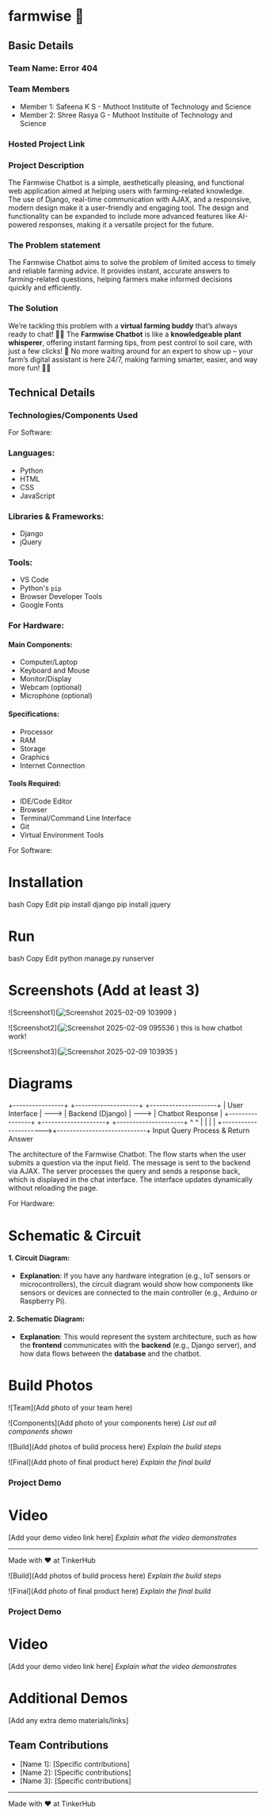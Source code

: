 # farmwise 🎯


## Basic Details
### Team Name: Error 404


### Team Members
- Member 1: Safeena K S - Muthoot Instituite of  Technology and Science
- Member 2: Shree Rasya G - Muthoot Instituite of  Technology and Science

### Hosted Project Link


### Project Description
The Farmwise Chatbot is a simple, aesthetically pleasing, and functional web application aimed at helping users with farming-related knowledge. The use of Django, real-time communication with AJAX, and a responsive, modern design make it a user-friendly and engaging tool. The design and functionality can be expanded to include more advanced features like AI-powered responses, making it a versatile project for the future.

### The Problem statement
The Farmwise Chatbot aims to solve the problem of limited access to timely and reliable farming advice. It provides instant, accurate answers to farming-related questions, helping farmers make informed decisions quickly and efficiently.

### The Solution
We’re tackling this problem with a **virtual farming buddy** that’s always ready to chat! 🚜💬 The **Farmwise Chatbot** is like a **knowledgeable plant whisperer**, offering instant farming tips, from pest control to soil care, with just a few clicks! 🌱 No more waiting around for an expert to show up – your farm’s digital assistant is here 24/7, making farming smarter, easier, and way more fun! 🌾🎉

## Technical Details
### Technologies/Components Used
For Software:
### **Languages**:
- Python
- HTML
- CSS
- JavaScript

### **Libraries & Frameworks**:
- Django
- jQuery

### **Tools**:
- VS Code
- Python's `pip`
- Browser Developer Tools
- Google Fonts

### For Hardware:

#### **Main Components**:
- Computer/Laptop
- Keyboard and Mouse
- Monitor/Display
- Webcam (optional)
- Microphone (optional)

#### **Specifications**:
- Processor
- RAM
- Storage
- Graphics
- Internet Connection

#### **Tools Required**:
- IDE/Code Editor
- Browser
- Terminal/Command Line Interface
- Git
- Virtual Environment Tools

For Software:
# Installation
bash
Copy
Edit
pip install django
pip install jquery

# Run
bash
Copy
Edit
python manage.py runserver

# Screenshots (Add at least 3)
![Screenshot1](![Screenshot 2025-02-09 103909](https://github.com/user-attachments/assets/85c382e4-f4bd-425e-b084-2bb4bd776190)
)



![Screenshot2](![Screenshot 2025-02-09 095536](https://github.com/user-attachments/assets/b3a7b720-c93b-49ab-8328-de53849f1948)
)
this is how chatbot work!

![Screenshot3](![Screenshot 2025-02-09 103935](https://github.com/user-attachments/assets/7af9c2c6-dad9-49c8-9ccc-c970f5ed11bf)
)

# Diagrams
+----------------+      +--------------------+      +---------------------+
| User Interface | ---> |   Backend (Django)  | ---> |   Chatbot Response  |
+----------------+      +--------------------+      +---------------------+
          ^                      ^                            |
          |                      |                            |
          +---------------------->+----------------------------+
                 Input Query               Process & Return Answer

The architecture of the Farmwise Chatbot: The flow starts when the user submits a question via the input field. The message is sent to the backend via AJAX. The server processes the query and sends a response back, which is displayed in the chat interface. The interface updates dynamically without reloading the page.



For Hardware:

# Schematic & Circuit


#### 1. Circuit Diagram:
- **Explanation**: If you have any hardware integration (e.g., IoT sensors or microcontrollers), the circuit diagram would show how components like sensors or devices are connected to the main controller (e.g., Arduino or Raspberry Pi).

#### 2. Schematic Diagram:
- **Explanation**: This would represent the system architecture, such as how the **frontend** communicates with the **backend** (e.g., Django server), and how data flows between the **database** and the chatbot.



# Build Photos
![Team](Add photo of your team here)


![Components](Add photo of your components here)
*List out all components shown*

![Build](Add photos of build process here)
*Explain the build steps*

![Final](Add photo of final product here)
*Explain the final build*

### Project Demo
# Video
[Add your demo video link here]
*Explain what the video demonstrates*




---
Made with ❤️ at TinkerHub


![Build](Add photos of build process here)
*Explain the build steps*

![Final](Add photo of final product here)
*Explain the final build*

### Project Demo
# Video
[Add your demo video link here]
*Explain what the video demonstrates*

# Additional Demos
[Add any extra demo materials/links]

## Team Contributions
- [Name 1]: [Specific contributions]
- [Name 2]: [Specific contributions]
- [Name 3]: [Specific contributions]

---
Made with ❤️ at TinkerHub
